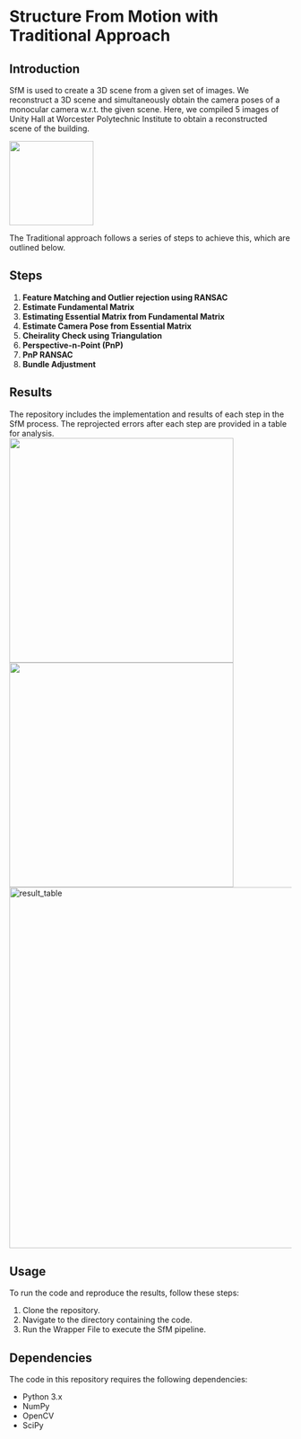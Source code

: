 # Structure From Motion with Traditional Approach

## Introduction
SfM is used to create a 3D scene from a given set of images. We reconstruct a 3D scene and simultaneously obtain the camera poses of a monocular camera w.r.t. the given scene. Here, we compiled 5 images of Unity Hall at Worcester Polytechnic Institute to obtain a reconstructed scene of the building.

<img src="https://github.com/user-attachments/assets/ea12167e-6071-4f89-8fe4-4ed8edf0906d" height="150">

The Traditional approach follows a series of steps to achieve this, which are outlined below.

## Steps
1. **Feature Matching and Outlier rejection using RANSAC**
2. **Estimate Fundamental Matrix**
3. **Estimating Essential Matrix from Fundamental Matrix**
4. **Estimate Camera Pose from Essential Matrix**
5. **Cheirality Check using Triangulation**
6. **Perspective-n-Point (PnP)**
7. **PnP RANSAC**
8. **Bundle Adjustment**

## Results
The repository includes the implementation and results of each step in the SfM process. The reprojected errors after each step are provided in a table for analysis. <br>
<img src="https://github.com/user-attachments/assets/17a28cb7-23e8-43de-b810-9cfb0e84719b" height="400">
<img src="https://github.com/user-attachments/assets/13763030-07b9-4eb2-8f22-d4691794eac3" height="400">
<img width="643" alt="result_table" src="https://github.com/user-attachments/assets/8a78aa3f-bac7-45d1-ab6d-2c1c1d80cbb5" />

## Usage
To run the code and reproduce the results, follow these steps:
1. Clone the repository.
2. Navigate to the directory containing the code.
3. Run the Wrapper File to execute the SfM pipeline.

## Dependencies
The code in this repository requires the following dependencies:
- Python 3.x
- NumPy
- OpenCV
- SciPy
